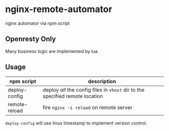 # nginx-remote-automator
nginx automator via npm script

## Openresty Only
Many business logic are implemented by lua.

## Usage

 npm script | description 
------------|-------------
deploy-config | deploy *all* the config files in `vhost` dir to the specified remote location
remote-reload | fire `nginx -s reload` on remote server

`deploy-config` will use linux timestamp to implement version control.
